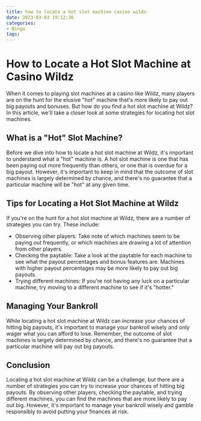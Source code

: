 ```yaml
---
title: how to locate a hot slot machine casino wildz
date: 2023-03-03 19:12:36
categories:
- Bingo
tags:
---
```

# How to Locate a Hot Slot Machine at Casino Wildz

When it comes to playing slot machines at a casino like Wildz, many players are on the hunt for the elusive "hot" machine that's more likely to pay out big payouts and bonuses. But how do you find a hot slot machine at Wildz? In this article, we'll take a closer look at some strategies for locating hot slot machines.

## What is a "Hot" Slot Machine?

Before we dive into how to locate a hot slot machine at Wildz, it's important to understand what a "hot" machine is. A hot slot machine is one that has been paying out more frequently than others, or one that is overdue for a big payout. However, it's important to keep in mind that the outcome of slot machines is largely determined by chance, and there's no guarantee that a particular machine will be "hot" at any given time.

## Tips for Locating a Hot Slot Machine at Wildz

If you're on the hunt for a hot slot machine at Wildz, there are a number of strategies you can try. These include:

- Observing other players: Take note of which machines seem to be paying out frequently, or which machines are drawing a lot of attention from other players.
- Checking the paytable: Take a look at the paytable for each machine to see what the payout percentages and bonus features are. Machines with higher payout percentages may be more likely to pay out big payouts.
- Trying different machines: If you're not having any luck on a particular machine, try moving to a different machine to see if it's "hotter."

## Managing Your Bankroll

While locating a hot slot machine at Wildz can increase your chances of hitting big payouts, it's important to manage your bankroll wisely and only wager what you can afford to lose. Remember, the outcome of slot machines is largely determined by chance, and there's no guarantee that a particular machine will pay out big payouts.

## Conclusion

Locating a hot slot machine at Wildz can be a challenge, but there are a number of strategies you can try to increase your chances of hitting big payouts. By observing other players, checking the paytable, and trying different machines, you can find the machines that are more likely to pay out big. However, it's important to manage your bankroll wisely and gamble responsibly to avoid putting your finances at risk.